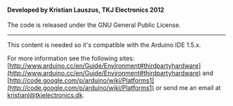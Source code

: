 #### Developed by Kristian Lauszus, TKJ Electronics 2012

The code is released under the GNU General Public License.
_________

This content is needed so it's compatible with the Arduino IDE 1.5.x.

For more information see the following sites: [http://www.arduino.cc/en/Guide/Environment#thirdpartyhardware](http://www.arduino.cc/en/Guide/Environment#thirdpartyhardware) and [http://code.google.com/p/arduino/wiki/Platforms1](http://code.google.com/p/arduino/wiki/Platforms1)
or send me an email at <a href="mailto:kristianl@tkjelectronics.dk?Subject=Sanguino">kristianl@tkjelectronics.dk</a>.